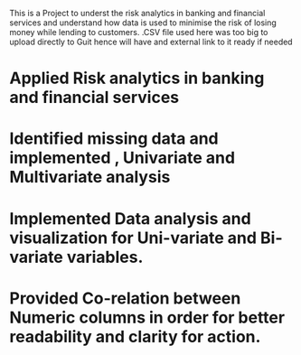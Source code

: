 This is a Project to underst the risk analytics in banking and financial services and understand how data is used to minimise the risk of losing money while lending to customers.
.CSV file used here was too big to upload directly to Guit hence will have and external link to it ready if needed 

# Applied Risk analytics in banking and financial services
# Identified missing data and implemented ,  Univariate and Multivariate analysis
# Implemented Data analysis  and visualization for Uni-variate and Bi-variate variables.
# Provided Co-relation between Numeric columns in order for better readability and clarity for action.

